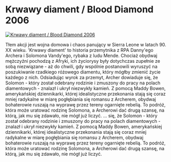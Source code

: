 Krwawy diament / Blood Diamond 2006 
=============
[![Krwawy diament / Blood Diamond 2006 ](http://vidos.pl/images/player.gif)](http://vidos.pl/krwawy-diament-blood-diamond-2006)

 Tłem akcji jest wojna domowa i chaos panujący w Sierra Leone w latach 90. XX wieku. 'Krwawy diament' to historia przemytnika z RPA Danny'ego Archera i Solomona Vandy'ego, rybaka z ludu Mende. Chociaż obydwaj mężczyźni pochodzą z Afryki, ich życiorysy były dotychczas zupełnie ze sobą niezwiązane - aż do chwili, gdy wspólnie postanowili wyruszyć na poszukiwanie rzadkiego różowego diamentu, który mógłby zmienić życie każdego z nich. Odsiadując wyrok za przemyt, Archer dowiaduje się, że Solomon - który został odebrany rodzinie i zmuszony do pracy na polach diamentowych - znalazł i ukrył niezwykły kamień. Z pomocą Maddy Bowen, amerykańskiej dziennikarki, której idealistyczne przekonania stają się coraz mniej radykalne w miarę pogłębiania się romansu z Archerem, obydwaj bohaterowie ruszają na wyprawę przez tereny ogarnięte rebelią. To podróż, która może uratować rodzinę Solomona, a Archerowi dać drugą szansę, na którą, jak mu się zdawało, nie mógł już liczyć.  ... się, że Solomon - który został odebrany rodzinie i zmuszony do pracy na polach diamentowych - znalazł i ukrył niezwykły kamień. Z pomocą Maddy Bowen, amerykańskiej dziennikarki, której idealistyczne przekonania stają się coraz mniej radykalne w miarę pogłębiania się romansu z Archerem, obydwaj bohaterowie ruszają na wyprawę przez tereny ogarnięte rebelią. To podróż, która może uratować rodzinę Solomona, a Archerowi dać drugą szansę, na którą, jak mu się zdawało, nie mógł już liczyć.
